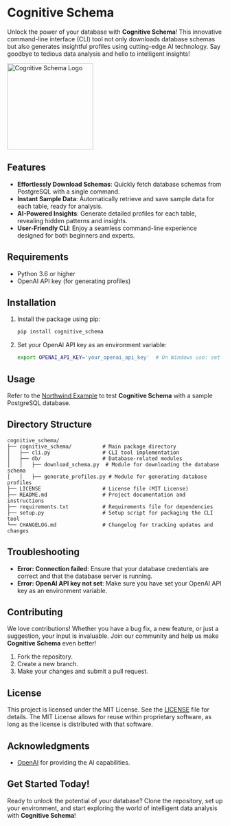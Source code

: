 # Cognitive Schema

Unlock the power of your database with **Cognitive Schema**! This innovative command-line interface (CLI) tool not only downloads database schemas but also generates insightful profiles using cutting-edge AI technology. Say goodbye to tedious data analysis and hello to intelligent insights!

<img src="./logo.png" alt="Cognitive Schema Logo" width="200" height="200">

## Features

- **Effortlessly Download Schemas**: Quickly fetch database schemas from PostgreSQL with a single command.
- **Instant Sample Data**: Automatically retrieve and save sample data for each table, ready for analysis.
- **AI-Powered Insights**: Generate detailed profiles for each table, revealing hidden patterns and insights.
- **User-Friendly CLI**: Enjoy a seamless command-line experience designed for both beginners and experts.

## Requirements

- Python 3.6 or higher
- OpenAI API key (for generating profiles)

## Installation

1. Install the package using pip:
   ```bash
   pip install cognitive_schema
   ```
2. Set your OpenAI API key as an environment variable:
   ```bash
   export OPENAI_API_KEY='your_openai_api_key'  # On Windows use: set OPENAI_API_KEY='your_openai_api_key'
   ```

## Usage

Refer to the [Northwind Example](./examples/northwind/README.md) to test **Cognitive Schema** with a sample PostgreSQL database.

## Directory Structure

```
cognitive_schema/
├── cognitive_schema/          # Main package directory
│   ├── cli.py                 # CLI tool implementation
│   ├── db/                    # Database-related modules
│   │   ├── download_schema.py  # Module for downloading the database schema
│   │   ├── generate_profiles.py # Module for generating database profiles
├── LICENSE                    # License file (MIT License)
├── README.md                  # Project documentation and instructions
├── requirements.txt           # Requirements file for dependencies
├── setup.py                   # Setup script for packaging the CLI tool
└── CHANGELOG.md               # Changelog for tracking updates and changes
```

## Troubleshooting

- **Error: Connection failed**: Ensure that your database credentials are correct and that the database server is running.
- **Error: OpenAI API key not set**: Make sure you have set your OpenAI API key as an environment variable.

## Contributing

We love contributions! Whether you have a bug fix, a new feature, or just a suggestion, your input is invaluable. Join our community and help us make **Cognitive Schema** even better!

1. Fork the repository.
2. Create a new branch.
3. Make your changes and submit a pull request.

## License

This project is licensed under the MIT License. See the [LICENSE](LICENSE) file for details. The MIT License allows for reuse within proprietary software, as long as the license is distributed with that software.

## Acknowledgments

- [OpenAI](https://openai.com/) for providing the AI capabilities.

## Get Started Today!

Ready to unlock the potential of your database? Clone the repository, set up your environment, and start exploring the world of intelligent data analysis with **Cognitive Schema**!
